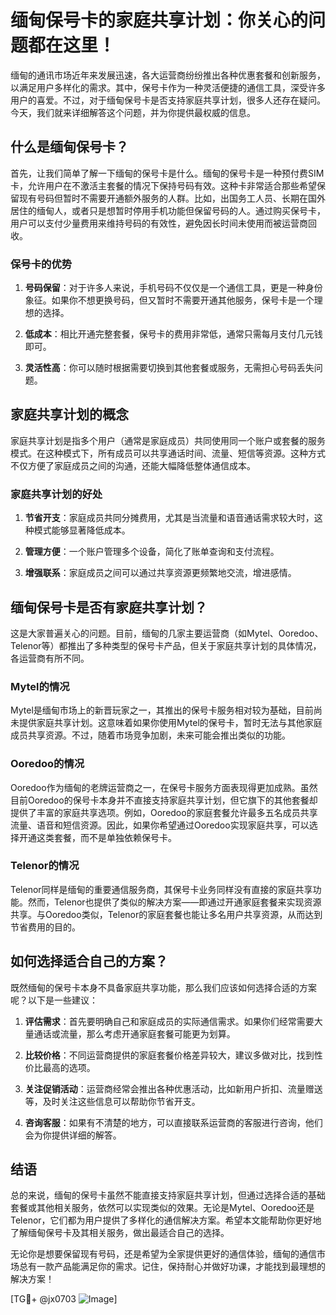 # 缅甸保号卡的家庭共享计划：你关心的问题都在这里！

缅甸的通讯市场近年来发展迅速，各大运营商纷纷推出各种优惠套餐和创新服务，以满足用户多样化的需求。其中，保号卡作为一种灵活便捷的通信工具，深受许多用户的喜爱。不过，对于缅甸保号卡是否支持家庭共享计划，很多人还存在疑问。今天，我们就来详细解答这个问题，并为你提供最权威的信息。

## 什么是缅甸保号卡？

首先，让我们简单了解一下缅甸的保号卡是什么。缅甸的保号卡是一种预付费SIM卡，允许用户在不激活主套餐的情况下保持号码有效。这种卡非常适合那些希望保留现有号码但暂时不需要开通额外服务的人群。比如，出国务工人员、长期在国外居住的缅甸人，或者只是想暂时停用手机功能但保留号码的人。通过购买保号卡，用户可以支付少量费用来维持号码的有效性，避免因长时间未使用而被运营商回收。

### 保号卡的优势

1. **号码保留**：对于许多人来说，手机号码不仅仅是一个通信工具，更是一种身份象征。如果你不想更换号码，但又暂时不需要开通其他服务，保号卡是一个理想的选择。
   
2. **低成本**：相比开通完整套餐，保号卡的费用非常低，通常只需每月支付几元钱即可。

3. **灵活性高**：你可以随时根据需要切换到其他套餐或服务，无需担心号码丢失问题。

## 家庭共享计划的概念

家庭共享计划是指多个用户（通常是家庭成员）共同使用同一个账户或套餐的服务模式。在这种模式下，所有成员可以共享通话时间、流量、短信等资源。这种方式不仅方便了家庭成员之间的沟通，还能大幅降低整体通信成本。

### 家庭共享计划的好处

1. **节省开支**：家庭成员共同分摊费用，尤其是当流量和语音通话需求较大时，这种模式能够显著降低成本。

2. **管理方便**：一个账户管理多个设备，简化了账单查询和支付流程。

3. **增强联系**：家庭成员之间可以通过共享资源更频繁地交流，增进感情。

## 缅甸保号卡是否有家庭共享计划？

这是大家普遍关心的问题。目前，缅甸的几家主要运营商（如Mytel、Ooredoo、Telenor等）都推出了多种类型的保号卡产品，但关于家庭共享计划的具体情况，各运营商有所不同。

### Mytel的情况

Mytel是缅甸市场上的新晋玩家之一，其推出的保号卡服务相对较为基础，目前尚未提供家庭共享计划。这意味着如果你使用Mytel的保号卡，暂时无法与其他家庭成员共享资源。不过，随着市场竞争加剧，未来可能会推出类似的功能。

### Ooredoo的情况

Ooredoo作为缅甸的老牌运营商之一，在保号卡服务方面表现得更加成熟。虽然目前Ooredoo的保号卡本身并不直接支持家庭共享计划，但它旗下的其他套餐却提供了丰富的家庭共享选项。例如，Ooredoo的家庭套餐允许最多五名成员共享流量、语音和短信资源。因此，如果你希望通过Ooredoo实现家庭共享，可以选择开通这类套餐，而不是单独依赖保号卡。

### Telenor的情况

Telenor同样是缅甸的重要通信服务商，其保号卡业务同样没有直接的家庭共享功能。然而，Telenor也提供了类似的解决方案——即通过开通家庭套餐来实现资源共享。与Ooredoo类似，Telenor的家庭套餐也能让多名用户共享资源，从而达到节省费用的目的。

## 如何选择适合自己的方案？

既然缅甸的保号卡本身不具备家庭共享功能，那么我们应该如何选择合适的方案呢？以下是一些建议：

1. **评估需求**：首先要明确自己和家庭成员的实际通信需求。如果你们经常需要大量通话或流量，那么考虑开通家庭套餐可能更为划算。

2. **比较价格**：不同运营商提供的家庭套餐价格差异较大，建议多做对比，找到性价比最高的选项。

3. **关注促销活动**：运营商经常会推出各种优惠活动，比如新用户折扣、流量赠送等，及时关注这些信息可以帮助你节省开支。

4. **咨询客服**：如果有不清楚的地方，可以直接联系运营商的客服进行咨询，他们会为你提供详细的解答。

## 结语

总的来说，缅甸的保号卡虽然不能直接支持家庭共享计划，但通过选择合适的基础套餐或其他相关服务，依然可以实现类似的效果。无论是Mytel、Ooredoo还是Telenor，它们都为用户提供了多样化的通信解决方案。希望本文能帮助你更好地了解缅甸保号卡及其相关服务，做出最适合自己的选择。

无论你是想要保留现有号码，还是希望为全家提供更好的通信体验，缅甸的通信市场总有一款产品能满足你的需求。记住，保持耐心并做好功课，才能找到最理想的解决方案！

[TG💪+ @jx0703 ![Image](https://github.com/user-attachments/assets/dbca1d08-cadb-493c-b0ec-ad6f7a83f270)]